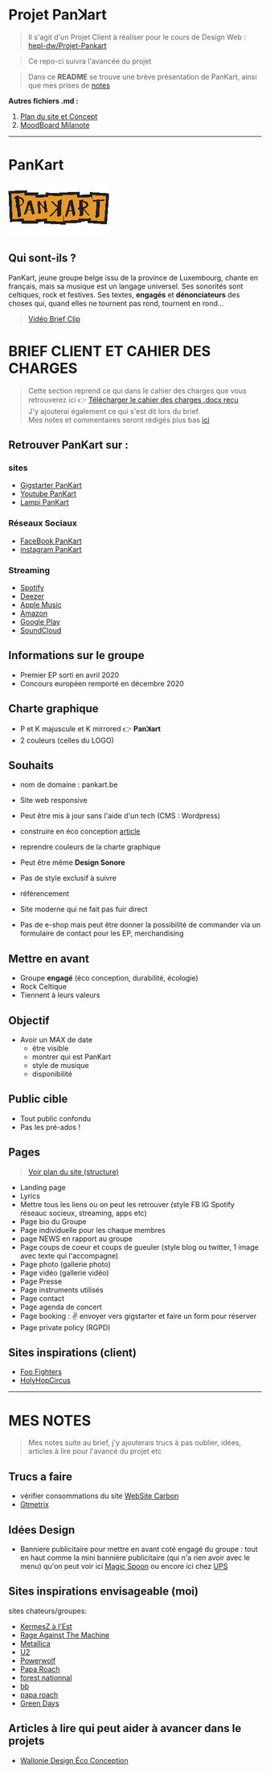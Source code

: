 # Projet Panꓘart

> Il s'agit d'un Projet Client à réaliser pour le cours de Design Web : [hepl-dw/Projet-Pankart](https://github.com/hepl-dw/projet-pankart)

> Ce repo-ci suivra l'avancée du projet

> Dans ce **README** se trouve une brève présentation de PanKart, ainsi que mes prises de [notes](#mes-notes)

**Autres fichiers .md :**

1. [Plan du site et Concept](./md/STRUCTURE.md)
2. [MoodBoard Milanote](https://app.milanote.com/1Ld0eK1FRpgi9v?p=EAASJw7nFsv)

***

# PanKart

![Pankart logo](/files/pankart_petit.jpg)

## Qui sont-ils ?

PanKart, jeune groupe belge issu de la province de Luxembourg, chante en français, mais sa musique est un langage universel. Ses sonorités sont celtiques, rock et festives. Ses textes, **engagés** et **dénonciateurs** des choses qui, quand elles ne tournent pas rond, tournent en rond…

> [Vidéo Brief Clip](https://www.youtube.com/watch?v=LiKDvz-PMRM)

# BRIEF CLIENT ET CAHIER DES CHARGES

> Cette section reprend ce qui dans le cahier des charges que vous retrouverez ici :point_right: [Télécharger le cahier des charges .docx reçu](./files/brief_projet_website_pankart_2021_02_12.docx)\
> J'y ajouterai également ce qui s'est dit lors du brief.\
> Mes notes et commentaires seront rédigés plus bas [ici](#mes-notes)

## Retrouver PanKart sur :

### sites

- [Gigstarter PanKart](https://www.gigstarter.be/fr-BE/artistes/pankart)
- [Youtube PanKart](https://www.youtube.com/channel/UC7XhVCykTsQEJp6P0eTVfmQ)
- [Lampi PanKart](https://lampli.be/artist-profile/pankart/)

### Réseaux Sociaux

- [FaceBook PanKart](https://www.facebook.com/PanKart/)
- [instagram PanKart](https://www.instagram.com/pankartmusicband/)

### Streaming

- [Spotify](https://open.spotify.com/album/15EDw1ExEbLvtPYgWngsFk)
- [Deezer](https://www.deezer.com/fr/track/934885562?utm_source=deezer&utm_content=track-934885562&utm_term=108514421_1587654068&utm_medium=web)
- [Apple Music](https://music.apple.com/be/album/pankart-ep/1509177982?l=fr)
- [Amazon](https://www.amazon.fr/PanKart-Pankart/dp/B08797KN6B/ref=sr_1_1?dchild=1&keywords=Pankart&qid=1587653912&s=dmusic&search-type=ss&sr=1-1)
- [Google Play](https://play.google.com/store/apps/theme/promotion_gpm_shutdown_ctp)
- [SoundCloud](https://soundcloud.com/pankartband)

## Informations sur le groupe

- Premier EP sorti en avril 2020
- Concours européen remporté en décembre 2020

## Charte graphique

- P et K majuscule et K mirrored :point_right:  **Panꓘart**
- 2 couleurs (celles du LOGO)

## Souhaits

- nom de domaine : pankart.be
- Site web responsive
- Peut être mis à jour sans l'aide d'un tech (CMS : Wordpress)
- construire en éco conception [article](https://eco-mobile.org/comment-et-pourquoi-creer-un-site-ecologique)
- reprendre couleurs de la charte graphique
- Peut être même **Design Sonore**
- Pas de style exclusif à suivre
- référencement
- Site moderne qui ne fait pas fuir direct

- Pas de e-shop mais peut être donner la possibilité de commander via un formulaire de contact pour les EP, merchandising

## Mettre en avant

- Groupe **engagé** (éco conception, durabilité, écologie)
- Rock Celtique
- Tiennent à leurs valeurs

## Objectif


- Avoir un MAX de date
  - être visible
  - montrer qui est PanKart
  - style de musique
  - disponibilité   


## Public cible

- Tout public confondu
- Pas les pré-ados !


## Pages

> [Voir plan du site (structure)](./md/STRUCTURE.md)

- Landing page
- Lyrics
- Mettre tous les liens ou on peut les retrouver (style FB IG Spotify réseauc socieux, streaming, apps etc)
- Page bio du Groupe
- Page individuelle pour les chaque membres
- page NEWS en rapport au groupe
- Page coups de coeur et coups de gueuler (style blog ou twitter, 1 image avec texte qui l'accompagne)
- Page photo (gallerie photo)
- Page vidéo (gallerie vidéo)
- Page Presse
- Page instruments utilisés
- Page contact
- Page agenda de concert
- Page booking : :v: envoyer vers gigstarter et faire un form pour réserver
- Page private policy (RGPD)

## Sites inspirations (client)

- [Foo Fighters](https://www.foofighters.com/)
- [HolyHopCircus](https://www.holyhopcircus.be/)

***

# MES NOTES

> Mes notes suite au brief, j'y ajouterais trucs à pas oublier, idées, articles à lire pour l'avancé du projet etc

## Trucs a faire

- vérifier consommations du site [WebSite Carbon](https://www.websitecarbon.com/)
- [Gtmetrix](https://gtmetrix.com/)

## Idées Design

- Banniere publicitaire pour mettre en avant coté engagé du groupe : tout en haut comme la mini bannière publicitaire (qui n'a rien avoir avec le menu) qu'on peut voir ici [Magic Spoon](https://magicspoon.com/) ou encore ici chez [UPS](https://www.ups.com/be/fr/Home.page)

## Sites inspirations envisageable (moi)

sites chateurs/groupes:

- [KermesZ à l'Est](https://kermeszalest.com/fr)
- [Rage Against The Machine](https://www.ratm.com/)
- [Metallica](https://www.metallica.com/)
- [U2](https://www.u2.com/)
- [Powerwolf](https://www.powerwolf.net/)
- [Papa Roach](https://paparoachmerch.com/)
- [forest nationnal](http://www.forest-national.be/fr)
- [bb](https://breakingbenjamin.com/news/)
- [papa roach](https://paparoachmerch.com/)
- [Green Days](https://greenday.com/)

## Articles à lire qui peut aider à avancer dans le projets

- [Wallonie Design Éco Conception](https://mailchi.mp/walloniedesign.be/eco-conception-web?e=e071d5b661)
